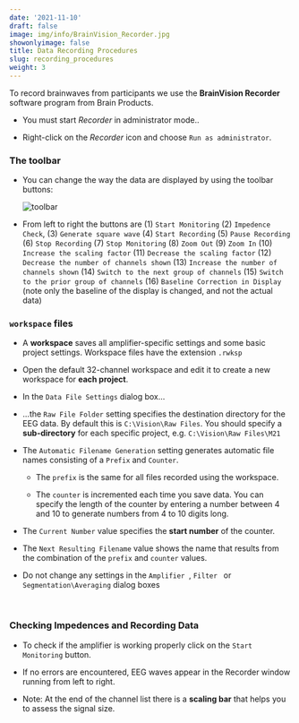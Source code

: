 ```yaml
---
date: '2021-11-10'
draft: false
image: img/info/BrainVision_Recorder.jpg
showonlyimage: false
title: Data Recording Procedures
slug: recording_procedures
weight: 3
---
```


To record brainwaves from participants we use the **BrainVision Recorder** software program from Brain Products.

<!--more-->


- You must start *Recorder* in administrator mode..

- Right-click on the *Recorder* icon and choose `Run as administrator`.

### The toolbar

- You can change the way the data are displayed by using the toolbar buttons:

  ![toolbar](/img/info/toolbar.png)
  
- From left to right the buttons are (1) `Start Monitoring` (2) `Impedence Check`, (3) `Generate square wave` (4) `Start Recording` (5) `Pause Recording` (6) `Stop Recording` (7) `Stop Monitoring` (8) `Zoom Out` (9) `Zoom In` (10) `Increase the scaling factor` (11) `Decrease the scaling factor` (12) `Decrease the number of channels shown` (13) `Increase the number of channels shown` (14) `Switch to the next group of channels` (15) `Switch to the prior group of channels` (16) `Baseline Correction in Display` (note only the baseline of the display is changed, and not the actual data)

  

###  `workspace` files 

- A **workspace** saves all amplifier-specific settings and some basic project settings. Workspace files have the extension `.rwksp`

- Open the default 32-channel workspace and edit it to create  a new workspace for **each project**. 

- In the `Data File Settings` dialog box... 

- ...the `Raw File Folder` setting specifies the destination directory for the EEG data. By default this is `C:\Vision\Raw Files`.  You should specify a **sub-directory** for each specific project, e.g. `C:\Vision\Raw Files\M21`

- The `Automatic Filename Generation` setting generates automatic file names consisting of a `Prefix` and `Counter`. 

  - The `prefix` is the same for all files recorded using the workspace.

  - The `counter` is incremented each time you save data. You can specify the length of the counter by entering a number between 4 and 10 to generate numbers from 4 to 10 digits long.

- The `Current Number` value specifies the **start number** of the counter.

- The `Next Resulting Filename` value shows  the name that results from the combination of the `prefix` and `counter` values.

- Do not change any settings in the  `Amplifier `, `Filter ` or `Segmentation\Averaging` dialog boxes



&nbsp;      




###  Checking Impedences and Recording Data

- To check if the amplifier is working properly click on the `Start Monitoring` button.

- If no errors are encountered, EEG waves appear in the Recorder window running from left to right.

- Note: At the end of the channel list there is a **scaling bar** that helps you to assess the signal size.
